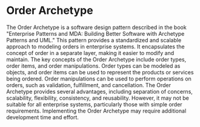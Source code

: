 # Order Archetype
The Order Archetype is a software design pattern described in the book "Enterprise Patterns and MDA: Building Better Software with Archetype Patterns and UML." This pattern provides a standardized and scalable approach to modeling orders in enterprise systems. It encapsulates the concept of order in a separate layer, making it easier to modify and maintain. The key concepts of the Order Archetype include order types, order items, and order manipulations. Order types can be modeled as objects, and order items can be used to represent the products or services being ordered. Order manipulations can be used to perform operations on orders, such as validation, fulfillment, and cancellation. The Order Archetype provides several advantages, including separation of concerns, scalability, flexibility, consistency, and reusability. However, it may not be suitable for all enterprise systems, particularly those with simple order requirements. Implementing the Order Archetype may require additional development time and effort.